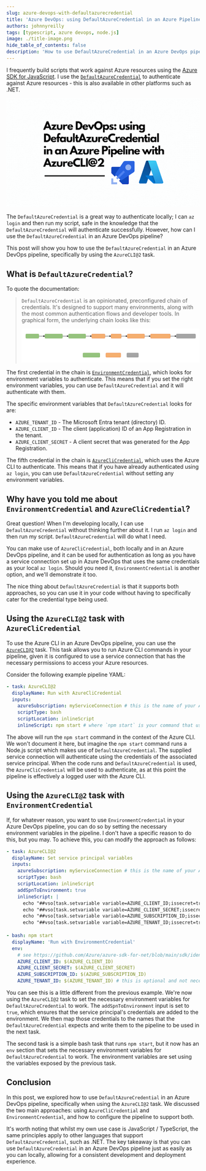 ```yaml
---
slug: azure-devops-with-defaultazurecredential
title: 'Azure DevOps: using DefaultAzureCredential in an Azure Pipeline with AzureCLI@2'
authors: johnnyreilly
tags: [typescript, azure devops, node.js]
image: ./title-image.png
hide_table_of_contents: false
description: 'How to use DefaultAzureCredential in an Azure DevOps pipeline in the same way as you can locally.'
---
```


I frequently build scripts that work against Azure resources using the [Azure SDK for JavaScript](https://github.com/Azure/azure-sdk-for-js). I use the [`DefaultAzureCredential`](https://learn.microsoft.com/en-gb/dotnet/azure/sdk/authentication/credential-chains?tabs=dac#defaultazurecredential-overview) to authenticate against Azure resources - this is also available in other platforms such as .NET.

![title image reading "Azure DevOps: using DefaultAzureCredential in an Azure Pipeline with AzureCLI@2" with an Azure / Azure DevOps logos](title-image.png)

The `DefaultAzureCredential` is a great way to authenticate locally; I can `az login` and then run my script, safe in the knowledge that the `DefaultAzureCredential` will authenticate successfully. However, how can I use the `DefaultAzureCredential` in an Azure DevOps pipeline?

This post will show you how to use the `DefaultAzureCredential` in an Azure DevOps pipeline, specifically by using the `AzureCLI@2` task.

<!--truncate-->

## What is `DefaultAzureCredential`?

To quote the documentation:

> `DefaultAzureCredential` is an opinionated, preconfigured chain of credentials. It's designed to support many environments, along with the most common authentication flows and developer tools. In graphical form, the underlying chain looks like this:
>
> ![an image representing the various entries in the chain](defaultazurecredentialauthflow.svg)

The first credential in the chain is [`EnvironmentCredential`](https://learn.microsoft.com/en-us/dotnet/api/azure.identity.environmentcredential?view=azure-dotnet&preserve-view=true), which looks for environment variables to authenticate. This means that if you set the right environment variables, you can use `DefaultAzureCredential` and it will authenticate with them.

The specific environment variables that `DefaultAzureCredential` looks for are:

- `AZURE_TENANT_ID` - The Microsoft Entra tenant (directory) ID.
- `AZURE_CLIENT_ID` - The client (application) ID of an App Registration in the tenant.
- `AZURE_CLIENT_SECRET` - A client secret that was generated for the App Registration.

The fifth credential in the chain is [`AzureCliCredential`](https://learn.microsoft.com/en-us/dotnet/api/azure.identity.azureclicredential?view=azure-dotnet&preserve-view=true), which uses the Azure CLI to authenticate. This means that if you have already authenticated using `az login`, you can use `DefaultAzureCredential` without setting any environment variables.

## Why have you told me about `EnvironmentCredential` and `AzureCliCredential`?

Great question! When I'm developing locally, I can use `DefaultAzureCredential` without thinking further about it. I run `az login` and then run my script. `DefaultAzureCredential` will do what I need.

You can make use of `AzureCliCredential`, both locally and in an Azure DevOps pipeline, and it can be used for authentication as long as you have a service connection set up in Azure DevOps that uses the same credentials as your local `az login`. Should you need it, `EnvironmentCredential` is another option, and we'll demonstrate it too.

The nice thing about `DefaultAzureCredential` is that it supports both approaches, so you can use it in your code without having to specifically cater for the credential type being used.

## Using the `AzureCLI@2` task with `AzureCliCredential`

To use the Azure CLI in an Azure DevOps pipeline, you can use the [`AzureCLI@2`](https://learn.microsoft.com/en-us/azure/devops/pipelines/tasks/reference/azure-cli-v2?view=azure-pipelines) task. This task allows you to run Azure CLI commands in your pipeline, given it is configured to use a service connection that has the necessary permissions to access your Azure resources.

Consider the following example pipeline YAML:

```yml
- task: AzureCLI@2
  displayName: Run with AzureCliCredential
  inputs:
    azureSubscription: myServiceConnection # this is the name of your Azure service connection in Azure DevOps
    scriptType: bash
    scriptLocation: inlineScript
    inlineScript: npm start # where `npm start` is your command that uses DefaultAzureCredential
```

The above will run the `npm start` command in the context of the Azure CLI. We won't document it here, but imagine the `npm start` command runs a Node.js script which makes use of `DefaultAzureCredential`. The supplied service connection will authenticate using the credentials of the  associated service principal. When the code runs and `DefaultAzureCredential` is used, the `AzureCliCredential` will be used to authenticate, as at this point the pipeline is effectively a logged user with the Azure CLI.

## Using the `AzureCLI@2` task with `EnvironmentCredential`

If, for whatever reason, you want to use `EnvironmentCredential` in your Azure DevOps pipeline, you can do so by setting the necessary environment variables in the pipeline. I don't have a specific reason to do this, but you may. To achieve this, you can modify the approach as follows:

```yml
- task: AzureCLI@2
  displayName: Set service principal variables
  inputs:
    azureSubscription: myServiceConnection # this is the name of your Azure service connection in Azure DevOps
    scriptType: bash
    scriptLocation: inlineScript
    addSpnToEnvironment: true
    inlineScript: |
      echo "##vso[task.setvariable variable=AZURE_CLIENT_ID;issecret=true]${servicePrincipalId}"
      echo "##vso[task.setvariable variable=AZURE_CLIENT_SECRET;issecret=true]${servicePrincipalKey}"
      echo "##vso[task.setvariable variable=AZURE_SUBSCRIPTION_ID;issecret=true]$(az account show --query 'id' -o tsv)"
      echo "##vso[task.setvariable variable=AZURE_TENANT_ID;issecret=true]${tenantId}"

- bash: npm start
  displayName: 'Run with EnvironmentCredential'
  env:
    # see https://github.com/Azure/azure-sdk-for-net/blob/main/sdk/identity/Azure.Identity/README.md#environment-variables
    AZURE_CLIENT_ID: $(AZURE_CLIENT_ID)
    AZURE_CLIENT_SECRET: $(AZURE_CLIENT_SECRET)
    AZURE_SUBSCRIPTION_ID: $(AZURE_SUBSCRIPTION_ID)
    AZURE_TENANT_ID: $(AZURE_TENANT_ID) # this is optional and not necessary for EnvironmentCredential to work
```

You can see this is a little different from the previous example. We're now using the `AzureCLI@2` task to set the necessary environment variables for `DefaultAzureCredential` to work. The `addSpnToEnvironment` input is set to `true`, which ensures that the service principal's credentials are added to the environment. We then map those credentials to the names that the `DefaultAzureCredential` expects and write them to the pipeline to be used in the next task.

The second task is a simple bash task that runs `npm start`, but it now has an `env` section that sets the necessary environment variables for `DefaultAzureCredential` to work. The environment variables are set using the variables exposed by the previous task.

## Conclusion

In this post, we explored how to use `DefaultAzureCredential` in an Azure DevOps pipeline, specifically when using the `AzureCLI@2` task. We discussed the two main approaches: using `AzureCliCredential` and `EnvironmentCredential`, and how to configure the pipeline to support both.

It's worth noting that whilst my own use case is JavaScript / TypeScript, the same principles apply to other languages that support `DefaultAzureCredential`, such as .NET. The key takeaway is that you can use `DefaultAzureCredential` in an Azure DevOps pipeline just as easily as you can locally, allowing for a consistent development and deployment experience.
